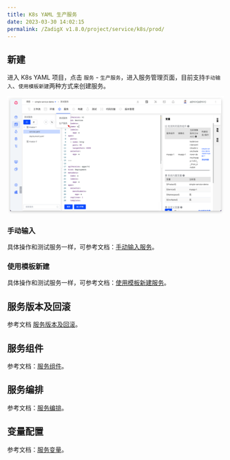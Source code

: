 ```yaml
---
title: K8s YAML 生产服务
date: 2023-03-30 14:02:15
permalink: /ZadigX v1.8.0/project/service/k8s/prod/
---
```


## 新建

进入 K8s YAML 项目，点击 `服务` - `生产服务`，进入服务管理页面，目前支持`手动输入`、`使用模板新建`两种方式来创建服务。

![创建服务](../../../_images/create_k8s_service_prod.png)

### 手动输入

具体操作和测试服务一样，可参考文档：[手动输入服务](/ZadigX%20v1.8.0/project/service/k8s/#手工输入服务)。

### 使用模板新建

具体操作和测试服务一样，可参考文档：[使用模板新建服务](/ZadigX%20v1.8.0/project/service/k8s/#使用模板新建服务)。

## 服务版本及回滚

参考文档 [服务版本及回滚](/ZadigX%20v1.8.0/project/service/k8s/#服务版本及回滚)。

## 服务组件

参考文档：[服务组件](/ZadigX%20v1.8.0/project/service/module/)。

## 服务编排

参考文档：[服务编排](/ZadigX%20v1.8.0/project/service/k8s/#服务编排)。

## 变量配置

参考文档：[服务变量](/Zadig%20v1.18.0/project/service/variable/)。
